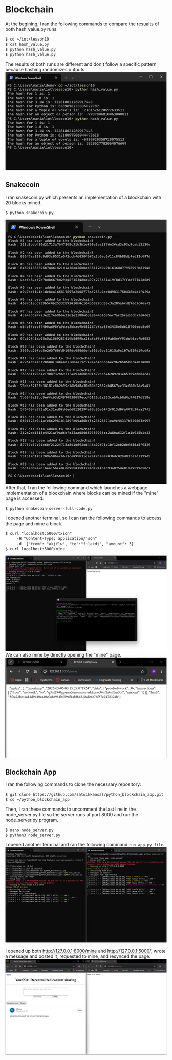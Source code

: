 # Blockchain
At the begining, I ran the following commands to compare the resualts of both hash_value.py runs
```
$ cd ~/iot/lesson10
$ cat hash_value.py
$ python hash_value.py
$ python hash_value.py
```
The results of both runs are different and don't follow a specific pattern because hashing randomizes outputs.
![CommandLine1](/Images/Blockchain1.png)

## Snakecoin
I ran snakecoin.py which presents an implementation of a blockchain with 20 blocks mined.
```
$ python snakecoin.py
```
![CommandLine1](/Images/Blockchain2.png)
After that, I ran the folllowing command which launches a webpage implementation of a blockchain where blocks can be mined if the "mine" page is accessed:
```
$ python snakecoin-server-full-code.py
```
I opened another terminal, so I can ran the following commands to access the page and mine a block.
```
$ curl "localhost:5000/txion" 
     -H "Content-Type: application/json" 
     -d '{"from": "akjflw", "to":"fjlakdj", "amount": 3}'
$ curl localhost:5000/mine
```
![CommandLine1](/Images/Blockchain3.png)
We can also mine by directly opening the "mine" page.
![CommandLine1](/Images/Blockchain4.png)

## Blockchain App
I ran the following commands to clone the necessary repository:
```
$ git clone https://github.com/satwikkansal/python_blockchain_app.git
$ cd ~/python_blockchain_app
```
Then, I ran these commands to uncomment the last line in the node_server.py file so the server runs at port 8000 and run the node_server.py program.
```
$ nano node_server.py
$ python3 node_server.py
```
I opened another terminal and ran the following command `run_app.py file`.
![CommandLine1](/Images/Blockchain5.png)

I opened up both http://127.0.0.1:8000/mine and http://127.0.0.1:5000/, wrote a message and posted it, requested to mine, and resynced the page.
![CommandLine1](/Images/Blockchain6.png)
